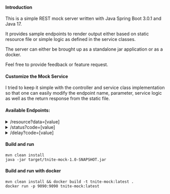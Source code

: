 #### Introduction

This is a simple REST mock server written with Java Spring Boot 3.0.1 and Java 17.

It provides sample endpoints to render output either based on static resource file or simple logic as defined in the service classes.

The server can either be brought up as a standalone jar application or as a docker.

Feel free to provide feedback or feature request.


#### Customize the Mock Service

I tried to keep it simple with the controller and service class implementation so that one can easily modify the endpoint name, parameter, service logic as well
as the return response from the static file.


#### Available Endpoints:


<details>
<summary>/resource?data=[value]</summary>

This mock service returns static response from the file located in `src/main/resources/data`


_Sample 1_

**curl "http://localhost:9090/resource?data=100"**


will return 

```console
[
 {"id":"100","name":"jack","age":"30"},
 {"id":"101","name":"jill","age":"32"}
]
```

_Sample 2_

**curl "http://localhost:9090/resource?data=200"**


will return

```console
[
 {"id":"200","name":"tom","age":"40"},
 {"id":"201","name":"jerry","age":"28"}
]
```

When request with a non existing file, the response will be reading from file `empty`

_Sample 3_

**curl "http://localhost:9090/resource?data=300"**


will return

```console
[]
```
</details>

<details>
<summary>/status?code=[value]</summary>

_Sample 1_


**curl "http://localhost:9090/status?code=200"**


will return status code 200 and the following response

```console
200 OK
```

_Sample 2_

**curl "http://localhost:9090/status?code=400"**


will return status code 400 and the following response

```console
400 BAD_REQUEST
```

</details>

<details>
<summary>/delay?code=[value]</summary>

_Sample 1_


**curl "http://localhost:9090/delay?ms=3000"**


will return response with 3000 milliseconds delay

```console
Response with delay of 3000 milliseconds
```
</details>

#### Build and run
```console
mvn clean install
java -jar target/tnite-mock-1.0-SNAPSHOT.jar
```
#### Build and run with docker
```console
mvn clean install && docker build -t tnite-mock:latest .
docker run -p 9090:9090 tnite-mock:latest
```
